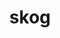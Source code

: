 ---
title: skog
parent: Words
last_modified_date: 2021-11-10

see_also:
  - kog
transcriptions:
  - ˈskɔg
translations:
  - "to think (about); to consider"
  - "to ponder"
etymology:
  "From Chinese [思想](https://en.wiktionary.org/wiki/思想) and [思考](https://en.wiktionary.org/wiki/思考), influenced by Billzonian [kog](kog)"
examples:
  - bzo: "Thu howly **skog** of so?"
    eng: "What do you **think** of this?"
  - bzo: "Should qwiet bea, I **skog**."
    eng: "Be quiet, I **am thinking**."
---